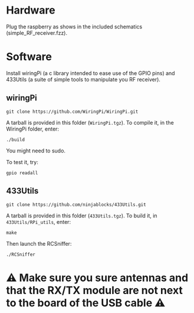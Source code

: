 # Hardware

Plug the raspberry as shows in the included schematics (simple_RF_receiver.fzz).

# Software

Install wiringPi (a c library intended to ease use of the GPIO pins) and
433Utils (a suite of simple tools to manipulate you RF receiver).

## wiringPi

```
git clone https://github.com/WiringPi/WiringPi.git
```

A tarball is provided in this folder (`WiringPi.tgz`).
To compile it, in the WiringPi folder, enter:
```
./build
```

You might need to sudo.

To test it, try:
```
gpio readall
```

## 433Utils

```
git clone https://github.com/ninjablocks/433Utils.git
```

A tarball is provided in this folder (`433Utils.tgz`).
To build it, in `433Utils/RPi_utils`, enter:
```
make
```

Then launch the RCSniffer:
```
./RCSniffer
```

# :warning: Make sure you sure antennas and that the RX/TX module are not next to the board of the USB cable :warning:
